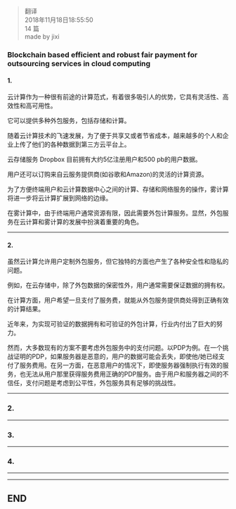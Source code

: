 >  翻译   
> 2018年11月18日18:55:50       
> 14 篇  
>made by jixi

### Blockchain based efficient and robust fair payment for outsourcing services in cloud computing


#### 1.
云计算作为一种很有前途的计算范式，有着很多吸引人的优势，它具有灵活性、高效性和高可用性。

它可以提供多种外包服务，包括存储和计算。

随着云计算技术的飞速发展，为了便于共享又或者节省成本，越来越多的个人和企业上传了他们的各种数据到第三方云平台上。

云存储服务 Dropbox 目前拥有大约5亿注册用户和500 pb的用户数据。

用户还可以订购来自云服务提供商(如谷歌和Amazon)的灵活的计算资源。

为了方便终端用户和云计算数据中心之间的计算、存储和网络服务的操作，雾计算将进一步将云计算扩展到网络的边缘。

在雾计算中，由于终端用户通常资源有限，因此需要外包计算服务。显然，外包服务在云计算和雾计算的发展中扮演着重要的角色。


----------
#### 2.

虽然云计算允许用户定制外包服务，但它独特的方面也产生了各种安全性和隐私的问题。

例如，在云存储中，除了外包数据的保密性外，用户通常需要保证数据的拥有权。

在计算方面，用户希望一旦支付了服务费，就能从外包服务提供商处得到正确有效的计算结果。

近年来，为实现可验证的数据拥有和可验证的外包计算，行业内付出了巨大的努力。

然而，大多数现有的方案不要考虑外包服务中的支付问题。以PDP为例。在一个挑战证明的PDP，如果服务器是恶意的，用户的数据可能会丢失，即使他/她已经支付了服务费用。在另一方面，在恶意用户的情况下，即使服务器强制执行有效的服务，也无法从用户那里获得服务费用正确的PDP服务。由于用户和服务器之间的不信任，支付问题是考虑到公平性，外包服务具有足够的挑战性。


----------

### 2. 


----------

### 3. 


----------

### 4. 


----------





----------
## END

